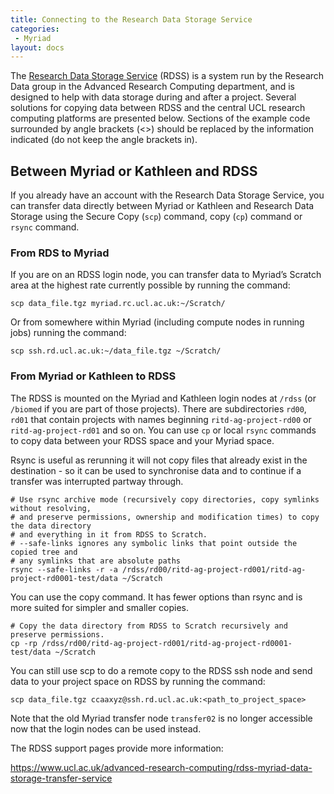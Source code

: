```yaml
---
title: Connecting to the Research Data Storage Service
categories:
 - Myriad
layout: docs
---
```

The [Research Data Storage Service](https://www.ucl.ac.uk/advanced-research-computing/platforms-and-services/research-data-storage-service)
(RDSS) is a system run by the Research Data group in the Advanced Research
Computing department, and is designed to help with data storage
during and after a project. Several solutions for copying data between
RDSS and the central UCL research computing platforms are presented below.
Sections of the example code surrounded by angle brackets (\<\>) should 
be replaced by the information indicated (do not keep the angle brackets in).

## Between Myriad or Kathleen and RDSS

If you already have an account with the Research Data Storage Service, you can
transfer data directly between Myriad or Kathleen and Research Data Storage using
the Secure Copy (`scp`) command, copy (`cp`) command or `rsync` command.

### From RDS to Myriad

If you are on an RDSS login node, you can transfer data to
Myriad’s Scratch area at the highest rate currently possible by running
the command: 

```
scp data_file.tgz myriad.rc.ucl.ac.uk:~/Scratch/
```

Or from somewhere within Myriad (including compute nodes in
running jobs) running the command: 

```
scp ssh.rd.ucl.ac.uk:~/data_file.tgz ~/Scratch/
```

### From Myriad or Kathleen to RDSS

The RDSS is mounted on the Myriad and Kathleen login nodes at `/rdss` (or `/biomed` 
if you are part of those projects). There are subdirectories `rd00`, `rd01` that contain 
projects with names beginning `ritd-ag-project-rd00` or `ritd-ag-project-rd01` and so on. 
You can use `cp` or local `rsync` commands to copy data between your RDSS space and your 
Myriad space.

Rsync is useful as rerunning it will not copy files that already exist in the 
destination - so it can be used to synchronise data and to continue if a transfer was 
interrupted partway through.

```
# Use rsync archive mode (recursively copy directories, copy symlinks without resolving,
# and preserve permissions, ownership and modification times) to copy the data directory
# and everything in it from RDSS to Scratch.
# --safe-links ignores any symbolic links that point outside the copied tree and
# any symlinks that are absolute paths
rsync --safe-links -r -a /rdss/rd00/ritd-ag-project-rd001/ritd-ag-project-rd0001-test/data ~/Scratch
```

You can use the copy command. It has fewer options than rsync and is more suited for simpler
and smaller copies.

```
# Copy the data directory from RDSS to Scratch recursively and preserve permissions.
cp -rp /rdss/rd00/ritd-ag-project-rd001/ritd-ag-project-rd0001-test/data ~/Scratch
```

You can still use scp to do a remote copy to the RDSS ssh node and send data to your project 
space on RDSS by running the command:

```
scp data_file.tgz ccaaxyz@ssh.rd.ucl.ac.uk:<path_to_project_space>
``` 

Note that the old Myriad transfer node `transfer02` is no longer accessible now that the login nodes
can be used instead.

The RDSS support pages provide more
information:

<https://www.ucl.ac.uk/advanced-research-computing/rdss-myriad-data-storage-transfer-service>

